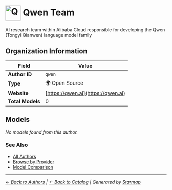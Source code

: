 # <img src="https://raw.githubusercontent.com/agentstation/starmap/master/internal/embedded/logos/qwen.svg" alt="Qwen Team logo" width="48" height="48" style="vertical-align: middle;"> Qwen Team
  
  
  
AI research team within Alibaba Cloud responsible for developing the Qwen (Tongyi Qianwen) language model family
  
  
## Organization Information
  
| Field | Value |
|---------|---------|
| **Author ID** | `qwen` |
| **Type** | 🌍 Open Source |
| **Website** | [https://qwen.ai](https://qwen.ai) |
| **Total Models** | 0 |

  
## Models
  
*No models found from this author.*
  
### See Also
  
- [All Authors](../)
- [Browse by Provider](../../providers/)
- [Model Comparison](../../models/)
  
---
*_[← Back to Authors](../) | [← Back to Catalog](../../) | Generated by [Starmap](https://github.com/agentstation/starmap)_*